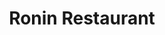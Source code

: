 ---
layout: place
title: "Ronin Restaurant"
permalink: /ohio/dublin/ronin-restaurant.html
stateAbbr: OH
stateName: Ohio
cityName: Dublin
place_id: ChIJ8bV5fBqTOIgR6qizHwWhJOs
photos:
  - name: >-
      places/ChIJ8bV5fBqTOIgR6qizHwWhJOs/photos/AeeoHcJGOtN5ObPOc88Ue5XxcpmpUCdA4BHg_pOeHiD7cSK22_-uiByCFcx82nqpolquUpSsWEawGUoZZMABKvia3CSj6jgeu-IWaultueZOsb7WhalKqHIn31CEYU0nlUkJhDDa9N-Wkkra6DdcukkF7B56l-o2gwaX9alPeoN_hxI8xRx4n82hVogLIkjemW2KwKxWCNJmfSAPL-BsKhgAPi5EOi26QXBfIZ2LK_6jlx9CI-hwQ5Sv0AIqkC2QsIMpgYncNOf3TMceWl5mXGBUVjdH21ZwWZjZz2A-_p5HRNzmCB0RJ4S9xrIZd72Tb8xrv-lIeY5nsD0Tz76if9WxhTlS5RryrF0H0zyGDc2fwU4IP8YTRrSoO13RRfHltreQdNuO9uDTgi1pjjD-N7hPZ3cbcNjFHfUppDw25hwDPDXdR3ix
    widthPx: 480
    heightPx: 640
    authorAttributions:
      - displayName: Makit So
        uri: https://maps.google.com/maps/contrib/108650520592962613150
        photoUri: >-
          https://lh3.googleusercontent.com/a-/ALV-UjWvVWnLSnH5dREJuVv9qhtZ26qaV4__hKIpCA8VeANCBZe9bqU=s100-p-k-no-mo
    flagContentUri: >-
      https://www.google.com/local/imagery/report/?cb_client=maps_api_places.places_api&image_key=!1e10!2sCIHM0ogKEICAgICK9Kzk8wE&hl=en-US
    googleMapsUri: >-
      https://www.google.com/maps/place//data=!3m4!1e2!3m2!1sCIHM0ogKEICAgICK9Kzk8wE!2e10!4m2!3m1!1s0x8838931a7c79b5f1:0xeb24a1051fb3a8ea
  - name: >-
      places/ChIJ8bV5fBqTOIgR6qizHwWhJOs/photos/AeeoHcIDCSJHaHgIQZsRIVNLaTiusNV3vpXLSMGIoOVFHt9X_U0CVVflpyYs8J3S0668dp3PZyDFDooHklH-MbUjjO36dpN77FHCQ7xjieOmsXQQqTKncOoDEsTLhR17FJZlul0b4Vvqa-KlI0EVuNHdZBIRaFuq54gESe3pysmU_2CB9tz4a1H2XfH8ZmqIBr5PqfHkfI5T5kJ1wMcXYWaNpAfWQ7FG3We4joM9lFmwRjh7BQsRGo5kV0Zn9O_7v85eqUPug0W8Am2I7OhrFRCRbSJa0lXlXR5zxjPkQtwViAUZeFerx55inV21eaahBg1lenwHJTc93wKxP1ih7LfcxMfxrZuBO2oFjVCBYwYW0k_bVOI7f9C7sui6FDmncWwpgzg__ZHNsmnhp370f3lHcJuVsF05riWGqM8v3d4icRfljD_n
    widthPx: 4032
    heightPx: 1960
    authorAttributions:
      - displayName: Lucas Alexander
        uri: https://maps.google.com/maps/contrib/105425554462280647532
        photoUri: >-
          https://lh3.googleusercontent.com/a-/ALV-UjUngwlHKIz4QW-u_jBZFRWRhQTDtjXJ_1bd7caXpWJcm4BYulzUsw=s100-p-k-no-mo
    flagContentUri: >-
      https://www.google.com/local/imagery/report/?cb_client=maps_api_places.places_api&image_key=!1e10!2sCIHM0ogKEICAgICEgorq7gE&hl=en-US
    googleMapsUri: >-
      https://www.google.com/maps/place//data=!3m4!1e2!3m2!1sCIHM0ogKEICAgICEgorq7gE!2e10!4m2!3m1!1s0x8838931a7c79b5f1:0xeb24a1051fb3a8ea
  - name: >-
      places/ChIJ8bV5fBqTOIgR6qizHwWhJOs/photos/AeeoHcKdFByCRo42VNi5RZYvhZUKapLl02UUYNeyA2MsWXDSziPp577PxgO5ihnF4rpWhNQ3oxudFAJvZclvxbxOUkWwHeP-hPfukGzbQUzZCJrdnzukcGXjI9PfKSNImFjt9odKskcn9id5Wr6cxbUTH7a3FaPoO10VgpkBmDAVqYwM_TxddJ-pyEHPb0ZPwrFkAgngZl2MpReEhijkGooH6PEuvW8ojg8pqpK-daDXoqHP4HQvMW1YCGEmuJZ3bTJ3lrkydLVI625FVHhLQtFX6bq7KLvPUTlp0tpVE4Mw5FYlZxpw83uIC5jBPn5pYovBxODhNjjH_l5yvOld399Lo1AdwHysbzo5y6Udu50G9v9LX5wLH-QMwxYUVp7ujsLNN95zDvPFz-WyItKFsQduwbAoPRjp4z5bqiIbMA7KJIwjCQ
    widthPx: 4032
    heightPx: 3024
    authorAttributions:
      - displayName: Khalid Abusamieh
        uri: https://maps.google.com/maps/contrib/113859198477928940530
        photoUri: >-
          https://lh3.googleusercontent.com/a/ACg8ocKQ6uvOws66S3bNV6tbpOckD8g2Lo9HW87vTMADzGEvn1m03Tkr=s100-p-k-no-mo
    flagContentUri: >-
      https://www.google.com/local/imagery/report/?cb_client=maps_api_places.places_api&image_key=!1e10!2sCIHM0ogKEICAgICnguHjUA&hl=en-US
    googleMapsUri: >-
      https://www.google.com/maps/place//data=!3m4!1e2!3m2!1sCIHM0ogKEICAgICnguHjUA!2e10!4m2!3m1!1s0x8838931a7c79b5f1:0xeb24a1051fb3a8ea
  - name: >-
      places/ChIJ8bV5fBqTOIgR6qizHwWhJOs/photos/AeeoHcJTSLzPURQfvw7331NDLLI74KWZ3nMGVdPiU11gz1vFKFhTr20MjRqxsTClhWVOX2OKkgq_8C8FhSJp7WT3A5QyLzd-5etPUkWjBn0nyfNOiFuwx1ZUrjZ7QMwHHUlrmFJbsRYx_tYxHSWbqRg2i9PzXikSkzwdv3yDZpIDBT3gaDXzdATY7F-ELU5vALZ-svUdQbXMmkT0Mm-7Ng9bm8KH52fLHMxWAYvziJx0NFb5JpAh2qC0pLzHxoD13ryB4BJd35WhkjJ1-iykby-A9ZUc2wFmiZte64AGWyvFgZB5PdV0IIu_uRLToG7yVApMj5CP5a525slqhJnIYZchbCs0DLiJ6z1H2dxQdxd-DSVZ94H6CHdIQmwXxr8ysGyUFl5fpHcbJ3QLicXf257A-wDPbxbCc0O9eaO7HVIkaH1FD_L1
    widthPx: 4032
    heightPx: 3024
    authorAttributions:
      - displayName: Mariama
        uri: https://maps.google.com/maps/contrib/102137466834048129189
        photoUri: >-
          https://lh3.googleusercontent.com/a-/ALV-UjX5gPdSAmKXyoN3y0prr-OX6-u8lWrMppgiC2P5_ZyLRdPMhBNm=s100-p-k-no-mo
    flagContentUri: >-
      https://www.google.com/local/imagery/report/?cb_client=maps_api_places.places_api&image_key=!1e10!2sCIHM0ogKEICAgICsgOjR2gE&hl=en-US
    googleMapsUri: >-
      https://www.google.com/maps/place//data=!3m4!1e2!3m2!1sCIHM0ogKEICAgICsgOjR2gE!2e10!4m2!3m1!1s0x8838931a7c79b5f1:0xeb24a1051fb3a8ea
  - name: >-
      places/ChIJ8bV5fBqTOIgR6qizHwWhJOs/photos/AeeoHcIeJ9J9uU7H0kjOh5S_wRNWIWSerPXv4nzaKPHO4OXJ-yi_WteGHs5UA80SjyHm6fI2IG5wj4WjdrCYF0QTGhtnGTqkENtj-QxTD2a8lEMfXWEJmhuYxdN_SpcbJWIf5ZxAlSfbQwzenYlLRf_GHKqhZ-KqDxRi_9Nb-2nmfV-b4ki2_MMPt4NEm0VJStEFnXC_S5xB5lp_JA9MLO8Yc5JgYV2kMLz5YHO194e4AHZxgeZpU5zWMM49jB-ZDfDjHTVEdTXGFHhOJwfx2AlIK-L0rsCcrl40U-e5zdviQfk5Xdqj6lnLBJ7dEGwe5dEoX87FXmtw85x1OLB3EVSzgJyiXXW4cYgp-UvRclm3HS3-EXcNgEvG7w1yo96VxtRPNubbuqVayniMx96e2iM2jp_1oDpz_nm6a6jUdxXCDGZsyQ
    widthPx: 3024
    heightPx: 4032
    authorAttributions:
      - displayName: Keaton Sweeney
        uri: https://maps.google.com/maps/contrib/108274781614196433857
        photoUri: >-
          https://lh3.googleusercontent.com/a-/ALV-UjVZmtsg5g7tLcQSN_HY3PvY70Ifrv6xuTW_QvwBfyD6drYNSyXv=s100-p-k-no-mo
    flagContentUri: >-
      https://www.google.com/local/imagery/report/?cb_client=maps_api_places.places_api&image_key=!1e10!2sCIHM0ogKEICAgIDHuZeXWQ&hl=en-US
    googleMapsUri: >-
      https://www.google.com/maps/place//data=!3m4!1e2!3m2!1sCIHM0ogKEICAgIDHuZeXWQ!2e10!4m2!3m1!1s0x8838931a7c79b5f1:0xeb24a1051fb3a8ea
  - name: >-
      places/ChIJ8bV5fBqTOIgR6qizHwWhJOs/photos/AeeoHcIRUv4QnMcqAB0RW38gJbjhVgmmqgL2EzEbl2s7MkgE74PTcnCRe6Pv79NoSe-WyDNUaRAYf7G3HjuMNZtDU8eqMrO8EtPMZ2oD2PGwGOL816ZEwlb9_fmsFqmcr8nyphV2_2VqFsL0UKuiaR5r-4J2AO6GJP096dDqrx5D1fHNpZguqxG2MVO0onT0-iEc5dp_QA4odYYnmo5Ugz7t0tmpfUt6m-Yt_qnuufZh0BAAH4hjdh2dgiKynDXhkVckNJPrzwci0oR44Lr7a5uoz7sUIh_FOdgssnMoEID_5CJAInmbrbpHgw5Omi3o2z_PTRmF9l3oRmTDhdew3X0iWTsR5MNxMjJJ6beKZV7m0h420ArLbNrlUKns4wI3zmdos_Qm02XQKB09_LZfptqnfZJOjJ8Gmx1_niDPArIy718FuA
    widthPx: 4000
    heightPx: 2252
    authorAttributions:
      - displayName: Brian Hall
        uri: https://maps.google.com/maps/contrib/113200623918103333231
        photoUri: >-
          https://lh3.googleusercontent.com/a/ACg8ocJa5iJqpQHAzD-h_jApYcZrYcjS0RaEdD6d9iI551myorIP3A=s100-p-k-no-mo
    flagContentUri: >-
      https://www.google.com/local/imagery/report/?cb_client=maps_api_places.places_api&image_key=!1e10!2sCIHM0ogKEICAgICV9ZfDIw&hl=en-US
    googleMapsUri: >-
      https://www.google.com/maps/place//data=!3m4!1e2!3m2!1sCIHM0ogKEICAgICV9ZfDIw!2e10!4m2!3m1!1s0x8838931a7c79b5f1:0xeb24a1051fb3a8ea
  - name: >-
      places/ChIJ8bV5fBqTOIgR6qizHwWhJOs/photos/AeeoHcKTptaF-37IuYIWZmqeoR8L1nG8oTP0Gxb5bnttmrWd1PoEAik94APJzwXqr-cHpohlc1DvnlPd-Gnq2lkXTV7N3iIXPjPfa_WXx-xpDxAujN0rgZHKFr5dGYc9laCmA49Fy-_gKlqzqZee3sNN5KfVdm9fukk5Xp5AhwFGCfPA7mcsjqzm7Q5AAg18W72O8RlE7rGaWCCjG68v66AeqsAYSYPzhlFpmp82v8PO0WJP2ZDp6CIf4tS9IkP1pkM-_HdHDRGaSXfO0qlVLR1X-4vIbiml7FmrfFqVzJm0ukcZAQnorbAsdbZeqeYabOYrMAQg-BQWyYhgR8a9ta7z5tl2S1Lh1gCMvLVYdvqi50lmKTUyMpy62-gstcun5FnvTD8RbJ1jN9Rc1AuaOj_7_Dsru6oXnWA6Oo4bQAUP6dlG6w
    widthPx: 3024
    heightPx: 4032
    authorAttributions:
      - displayName: Amadou Niane
        uri: https://maps.google.com/maps/contrib/117184776658452574338
        photoUri: >-
          https://lh3.googleusercontent.com/a-/ALV-UjUGU8KmHWgZRgCZ6a3hF6hQ1xZUYcLFvaRU7DUDfIcZgQT4Fesf=s100-p-k-no-mo
    flagContentUri: >-
      https://www.google.com/local/imagery/report/?cb_client=maps_api_places.places_api&image_key=!1e10!2sCIHM0ogKEICAgICFk-bsYw&hl=en-US
    googleMapsUri: >-
      https://www.google.com/maps/place//data=!3m4!1e2!3m2!1sCIHM0ogKEICAgICFk-bsYw!2e10!4m2!3m1!1s0x8838931a7c79b5f1:0xeb24a1051fb3a8ea
  - name: >-
      places/ChIJ8bV5fBqTOIgR6qizHwWhJOs/photos/AeeoHcJiTAqvvynxnXEFilH5knAnmMMuhodHP3uyDNWc2CKRx-2gR5IHTUVak_l13kW0L5QrEHPalKyJIzJPh6XF59a1u3VhdT1uyhwv3mp1MCR9gOxYu5cTVbAk0QliKVjYcHDhWFo2vC3Bfp76hckvlWy_3tSS4KrHNtdO5l1d9qg6jI2vuUmRbZB8WZAirKO9HSnli-uWdL6dUu9CIucQThkv1HWxhUt01JTfkUUdpYmFx-PHsSdvrWZfZRaCf4ztFWxzQz5ZOupgWl7jGjdjp8ycTBgOui4QUu9hLfCc7v21nMusQZFXiWYK7mdS7UYjuF_Hhy3i7EOC5AfkTy7pF4XIy8cg13tlJRXbEv_JynE8wkpQVhgZZyc8_SxD6vLh7typ9x5j-oG5ytidbm85s311sxCUHpewuzPdGaMf4D7yow
    widthPx: 4080
    heightPx: 3072
    authorAttributions:
      - displayName: Beth Gasser
        uri: https://maps.google.com/maps/contrib/108212032967073679774
        photoUri: >-
          https://lh3.googleusercontent.com/a-/ALV-UjVT7XHsE1OofjLd78Kc2NfgGvcuu7MbKkUOs-NEi3yZ2EZcz01kNw=s100-p-k-no-mo
    flagContentUri: >-
      https://www.google.com/local/imagery/report/?cb_client=maps_api_places.places_api&image_key=!1e10!2sCIHM0ogKEICAgICpiZP7fg&hl=en-US
    googleMapsUri: >-
      https://www.google.com/maps/place//data=!3m4!1e2!3m2!1sCIHM0ogKEICAgICpiZP7fg!2e10!4m2!3m1!1s0x8838931a7c79b5f1:0xeb24a1051fb3a8ea
  - name: >-
      places/ChIJ8bV5fBqTOIgR6qizHwWhJOs/photos/AeeoHcJ1XFJGCtxHyUpjNT6Z4RWTMsx4pMWxgEv2dVYyYja-lq3jg1Y072dlVDI7FK8rNcU9kpeAuPxKwSt1GbkEbpm3xIRURNjcuYuCnJ25jAqfG_oR0uHlrKYitvXBzWO0lm-n3kOIfD727g3Dze90YQWhNMzVe2x1Dcl7DrECPZtU4w-KM4oNSIiu-nO0wdHntppDd9vLYi53iep41NUJ3QcVCNv4qJbo0XkD99hoxGBJXiwKsgchY_ftVuoi74qng2zoc9AGjg06fKSznonL395aSJYwlorO6K6EKAfrWiMN_yK_IEAJvu0j5Fmf5HNVrQKSR5G5TNaKMoiN--vHsvkKIuueY1-lMXSQZlRijl9YO69ouRY7x58WNCTZ8FIZuwXkzwyuT24TotICkknnn7uWD43dObqTDEIGx5RRem8aEdjs
    widthPx: 4080
    heightPx: 3072
    authorAttributions:
      - displayName: Beth Gasser
        uri: https://maps.google.com/maps/contrib/108212032967073679774
        photoUri: >-
          https://lh3.googleusercontent.com/a-/ALV-UjVT7XHsE1OofjLd78Kc2NfgGvcuu7MbKkUOs-NEi3yZ2EZcz01kNw=s100-p-k-no-mo
    flagContentUri: >-
      https://www.google.com/local/imagery/report/?cb_client=maps_api_places.places_api&image_key=!1e10!2sCIHM0ogKEICAgICpiZP73gE&hl=en-US
    googleMapsUri: >-
      https://www.google.com/maps/place//data=!3m4!1e2!3m2!1sCIHM0ogKEICAgICpiZP73gE!2e10!4m2!3m1!1s0x8838931a7c79b5f1:0xeb24a1051fb3a8ea
  - name: >-
      places/ChIJ8bV5fBqTOIgR6qizHwWhJOs/photos/AeeoHcKCSSfRn7qXhWselh8NBeCU7S-d9l9PyRbPnMToogqA7yYqIv9D7CzPP9KzNnHZZD_0UsLNqlIu8jZjy2hoO0PxyIMBjaEkFkpMwAKaOy4pF5RsiGC9N8Yd6leVIaV29fOXAOp8IhiO9Bhgrv2I_FMjsBuwZn0KcG9pRsxxbWh01oDF8Aq3uC0yVeZTeVGUYwKICdVn0XSj0xVHCuWinDSArfOV3OFbjj33Q-qZxN5YOmiUNk9BDF75ca77GCdbWd9vg53UDrzDfp1OTPuVqr9DyoTcVAt9ZgDSuFtC0ZtY5hPHmZ8p5KZ0kdJenBtwjvBoHtSiLrMy6ARlWE1PosjEMw4NgqmUndmyiF52uCxeu4X_x78W6QXFTkoAf118-uy9ogpxvfAGTQjBtcTY5CDQaQ5p4hyd5p08AHD4S6gyndoF
    widthPx: 4032
    heightPx: 2268
    authorAttributions:
      - displayName: Nathan Edwards
        uri: https://maps.google.com/maps/contrib/107027521872451172620
        photoUri: >-
          https://lh3.googleusercontent.com/a/ACg8ocIFVNSSrwZypXXiBRXdjdn_ZDhyUrBrA5KZaZu9lLjWqn5Rmw=s100-p-k-no-mo
    flagContentUri: >-
      https://www.google.com/local/imagery/report/?cb_client=maps_api_places.places_api&image_key=!1e10!2sCIHM0ogKEICAgIDNkP3pvwE&hl=en-US
    googleMapsUri: >-
      https://www.google.com/maps/place//data=!3m4!1e2!3m2!1sCIHM0ogKEICAgIDNkP3pvwE!2e10!4m2!3m1!1s0x8838931a7c79b5f1:0xeb24a1051fb3a8ea
address: 6100 Parkcenter Cir, Dublin, OH 43017, USA
street: 6100 Parkcenter Cir
city: Dublin
state: OH
zip: '43017'
country: USA
neighborhood: Tuttle
latitude: '40.077520'
longitude: '-83.131787'
accessibility_options:
  wheelchairAccessibleParking: true
  wheelchairAccessibleEntrance: true
  wheelchairAccessibleRestroom: true
  wheelchairAccessibleSeating: true
business_status: OPERATIONAL
name: Ronin Restaurant
google_maps_links:
  directionsUri: >-
    https://www.google.com/maps/dir//''/data=!4m7!4m6!1m1!4e2!1m2!1m1!1s0x8838931a7c79b5f1:0xeb24a1051fb3a8ea!3e0
  placeUri: https://maps.google.com/?cid=16943844741453424874
  writeAReviewUri: >-
    https://www.google.com/maps/place//data=!4m3!3m2!1s0x8838931a7c79b5f1:0xeb24a1051fb3a8ea!12e1
  reviewsUri: >-
    https://www.google.com/maps/place//data=!4m4!3m3!1s0x8838931a7c79b5f1:0xeb24a1051fb3a8ea!9m1!1b1
  photosUri: >-
    https://www.google.com/maps/place//data=!4m3!3m2!1s0x8838931a7c79b5f1:0xeb24a1051fb3a8ea!10e5
primary_type: Sushi Restaurant
opening_hours:
  regular: null
  current: null
secondary_opening_hours:
  regular:
    weekdayDescriptions: null
    type: null
  current:
    weekdayDescriptions: null
    type: null
phone: (614) 389-5866
price_level: PRICE_LEVEL_MODERATE
price_range: $10 &ndash; $20
rating: '4.4'
rating_count: 523
website: http://roninsushiohio.com/
description: >-
  Sashimi, noodles & Japanese entrees in a cheerful space with an eat-at sushi
  bar & long happy hours.
reviews:
  - name: >-
      places/ChIJ8bV5fBqTOIgR6qizHwWhJOs/reviews/ChdDSUhNMG9nS0VJQ0FnSUNwaVpQNXRBRRAB
    relativePublishTimeDescription: a year ago
    rating: 5
    text:
      text: >-
        Wow! I loved the vegetable curry and rice. Very fresh and flavorful with
        some good spice. Hot and sour soup was a delightful surprise, as I can
        be picky that this soup is done well. It was very good! I appreciated
        the outdoor patio seating, and service was very friendly. Highly
        recommend.
      languageCode: en
    originalText:
      text: >-
        Wow! I loved the vegetable curry and rice. Very fresh and flavorful with
        some good spice. Hot and sour soup was a delightful surprise, as I can
        be picky that this soup is done well. It was very good! I appreciated
        the outdoor patio seating, and service was very friendly. Highly
        recommend.
      languageCode: en
    authorAttribution:
      displayName: Beth Gasser
      uri: https://www.google.com/maps/contrib/108212032967073679774/reviews
      photoUri: >-
        https://lh3.googleusercontent.com/a-/ALV-UjVT7XHsE1OofjLd78Kc2NfgGvcuu7MbKkUOs-NEi3yZ2EZcz01kNw=s128-c0x00000000-cc-rp-mo-ba6
    publishTime: '2023-08-06T01:21:05.674008Z'
    flagContentUri: >-
      https://www.google.com/local/review/rap/report?postId=ChdDSUhNMG9nS0VJQ0FnSUNwaVpQNXRBRRAB&d=17924085&t=1
    googleMapsUri: >-
      https://www.google.com/maps/reviews/data=!4m6!14m5!1m4!2m3!1sChdDSUhNMG9nS0VJQ0FnSUNwaVpQNXRBRRAB!2m1!1s0x8838931a7c79b5f1:0xeb24a1051fb3a8ea
  - name: >-
      places/ChIJ8bV5fBqTOIgR6qizHwWhJOs/reviews/ChdDSUhNMG9nS0VJQ0FnSUNQMDZ1MHFnRRAB
    relativePublishTimeDescription: 4 months ago
    rating: 3
    text:
      text: >-
        Stick to the sushi and it is great!


        Today I wanted to grab something for lunch and wasn't feeling like sushi
        this time so I went for the pad thai which was a mistake. The pad thai
        tasted like ketchup and was just not good. Super disappointed because
        this place is so great otherwise so I will be sticking to the sushi in
        the future!
      languageCode: en
    originalText:
      text: >-
        Stick to the sushi and it is great!


        Today I wanted to grab something for lunch and wasn't feeling like sushi
        this time so I went for the pad thai which was a mistake. The pad thai
        tasted like ketchup and was just not good. Super disappointed because
        this place is so great otherwise so I will be sticking to the sushi in
        the future!
      languageCode: en
    authorAttribution:
      displayName: Emily Ross
      uri: https://www.google.com/maps/contrib/104374926591901559279/reviews
      photoUri: >-
        https://lh3.googleusercontent.com/a-/ALV-UjX1HzPl2GBIOnXhgQKZNZgeKw6KACV-cGbx83MGT6sQQ1bQTxOj2A=s128-c0x00000000-cc-rp-mo-ba4
    publishTime: '2024-11-27T19:37:05.554105Z'
    flagContentUri: >-
      https://www.google.com/local/review/rap/report?postId=ChdDSUhNMG9nS0VJQ0FnSUNQMDZ1MHFnRRAB&d=17924085&t=1
    googleMapsUri: >-
      https://www.google.com/maps/reviews/data=!4m6!14m5!1m4!2m3!1sChdDSUhNMG9nS0VJQ0FnSUNQMDZ1MHFnRRAB!2m1!1s0x8838931a7c79b5f1:0xeb24a1051fb3a8ea
  - name: >-
      places/ChIJ8bV5fBqTOIgR6qizHwWhJOs/reviews/ChdDSUhNMG9nS0VJQ0FnSUNubklHb25RRRAB
    relativePublishTimeDescription: 6 months ago
    rating: 5
    text:
      text: >-
        I literally come here almost every week for the unbeatable lunch
        specials! Good specialty rolls too.
      languageCode: en
    originalText:
      text: >-
        I literally come here almost every week for the unbeatable lunch
        specials! Good specialty rolls too.
      languageCode: en
    authorAttribution:
      displayName: Khalid Abusamieh
      uri: https://www.google.com/maps/contrib/113859198477928940530/reviews
      photoUri: >-
        https://lh3.googleusercontent.com/a/ACg8ocKQ6uvOws66S3bNV6tbpOckD8g2Lo9HW87vTMADzGEvn1m03Tkr=s128-c0x00000000-cc-rp-mo-ba3
    publishTime: '2024-09-24T04:12:41.886630Z'
    flagContentUri: >-
      https://www.google.com/local/review/rap/report?postId=ChdDSUhNMG9nS0VJQ0FnSUNubklHb25RRRAB&d=17924085&t=1
    googleMapsUri: >-
      https://www.google.com/maps/reviews/data=!4m6!14m5!1m4!2m3!1sChdDSUhNMG9nS0VJQ0FnSUNubklHb25RRRAB!2m1!1s0x8838931a7c79b5f1:0xeb24a1051fb3a8ea
  - name: >-
      places/ChIJ8bV5fBqTOIgR6qizHwWhJOs/reviews/ChdDSUhNMG9nS0VJQ0FnSUROa04yWHlRRRAB
    relativePublishTimeDescription: a year ago
    rating: 5
    text:
      text: >-
        These guys are the best around. We come here often for lunch. All of
        their food is delicious and well prepared. Prepared with love. Most
        authentic around Columbus.

        Can't wait to go back.
      languageCode: en
    originalText:
      text: >-
        These guys are the best around. We come here often for lunch. All of
        their food is delicious and well prepared. Prepared with love. Most
        authentic around Columbus.

        Can't wait to go back.
      languageCode: en
    authorAttribution:
      displayName: Nathan Edwards
      uri: https://www.google.com/maps/contrib/107027521872451172620/reviews
      photoUri: >-
        https://lh3.googleusercontent.com/a/ACg8ocIFVNSSrwZypXXiBRXdjdn_ZDhyUrBrA5KZaZu9lLjWqn5Rmw=s128-c0x00000000-cc-rp-mo
    publishTime: '2024-01-19T23:12:59.224614Z'
    flagContentUri: >-
      https://www.google.com/local/review/rap/report?postId=ChdDSUhNMG9nS0VJQ0FnSUROa04yWHlRRRAB&d=17924085&t=1
    googleMapsUri: >-
      https://www.google.com/maps/reviews/data=!4m6!14m5!1m4!2m3!1sChdDSUhNMG9nS0VJQ0FnSUROa04yWHlRRRAB!2m1!1s0x8838931a7c79b5f1:0xeb24a1051fb3a8ea
  - name: >-
      places/ChIJ8bV5fBqTOIgR6qizHwWhJOs/reviews/ChdDSUhNMG9nS0VJQ0FnSUNfc1lpSi1nRRAB
    relativePublishTimeDescription: 2 months ago
    rating: 2
    text:
      text: >-
        We ordered two speciality rolls; one was the Vegas roll which was
        supposed to be raw salmon but they deep fried it too long it cooked
        everything inside so the salmon was fully cooked / the other one had a
        bizarre cilantro sauce and so much cracker pepper around the fish we
        couldn’t eat it. We then got what was a “safe” choice and ordered a
        standard spicy tuna. The tuna was completely shredded almost like canned
        tuna…. their raw tuna isn’t real whole cubes that you typically see in
        sushi but completely shredded and soggy. The spicy tuna roll was also
        rolled in wet HOT rice so it wasn’t even a cold roll like it was
        supposed to be. We couldn’t even finish the rolls we ordered, just got
        the bill and left.


        This was our first date restaurant 12 years ago and I hate to admit that
        their sushi has gone hill. It’s not like it used to be. Sadly won’t be
        returning.
      languageCode: en
    originalText:
      text: >-
        We ordered two speciality rolls; one was the Vegas roll which was
        supposed to be raw salmon but they deep fried it too long it cooked
        everything inside so the salmon was fully cooked / the other one had a
        bizarre cilantro sauce and so much cracker pepper around the fish we
        couldn’t eat it. We then got what was a “safe” choice and ordered a
        standard spicy tuna. The tuna was completely shredded almost like canned
        tuna…. their raw tuna isn’t real whole cubes that you typically see in
        sushi but completely shredded and soggy. The spicy tuna roll was also
        rolled in wet HOT rice so it wasn’t even a cold roll like it was
        supposed to be. We couldn’t even finish the rolls we ordered, just got
        the bill and left.


        This was our first date restaurant 12 years ago and I hate to admit that
        their sushi has gone hill. It’s not like it used to be. Sadly won’t be
        returning.
      languageCode: en
    authorAttribution:
      displayName: Courtney Yurt
      uri: https://www.google.com/maps/contrib/108473214050284611577/reviews
      photoUri: >-
        https://lh3.googleusercontent.com/a-/ALV-UjWFZ7LJuNz9yGvVrm2OQ16maz3JiWu3wsnpqqMsUwkk1HdzcK_c=s128-c0x00000000-cc-rp-mo
    publishTime: '2025-01-17T01:24:43.797539Z'
    flagContentUri: >-
      https://www.google.com/local/review/rap/report?postId=ChdDSUhNMG9nS0VJQ0FnSUNfc1lpSi1nRRAB&d=17924085&t=1
    googleMapsUri: >-
      https://www.google.com/maps/reviews/data=!4m6!14m5!1m4!2m3!1sChdDSUhNMG9nS0VJQ0FnSUNfc1lpSi1nRRAB!2m1!1s0x8838931a7c79b5f1:0xeb24a1051fb3a8ea
parking_options:
  freeParkingLot: true
  freeStreetParking: true
  valetParking: false
payment_options:
  acceptsCreditCards: true
  acceptsDebitCards: true
  acceptsCashOnly: false
  acceptsNfc: true
allow_dogs: null
curbside_pickup: null
delivery: true
dine_in: true
good_for_children: null
good_for_groups: true
good_for_sports: null
live_music: false
menu_for_children: null
outdoor_seating: true
reservable: true
restroom: true
serves_beer: true
serves_breakfast: false
serves_brunch: false
serves_cocktails: true
serves_coffee: true
serves_dinner: true
serves_dessert: true
serves_lunch: true
serves_vegetarian_food: true
serves_wine: true
takeout: true

---